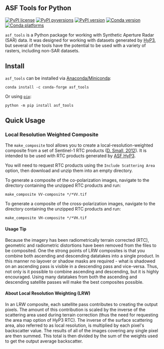 ## ASF Tools for Python

[![PyPI license](https://img.shields.io/pypi/l/asf_tools.svg)](https://pypi.python.org/pypi/asf_tools/)
[![PyPI pyversions](https://img.shields.io/pypi/pyversions/asf_tools.svg)](https://pypi.python.org/pypi/asf_tools/)
[![PyPI version](https://img.shields.io/pypi/v/asf_tools.svg)](https://pypi.python.org/pypi/asf_tools/)
[![Conda version](https://img.shields.io/conda/vn/conda-forge/asf_tools)](https://anaconda.org/conda-forge/asf_tools)
[![Conda platforms](https://img.shields.io/conda/pn/conda-forge/asf_tools)](https://anaconda.org/conda-forge/asf_tools)

`asf_tools` is a Python package for working with Synthetic Aperture Radar (SAR) data.
It was designed for working with datasets generated by
[HyP3](https://hyp3-docs.asf.alaska.edu/), but several of the tools have the
potential to be used with a variety of rasters, including non-SAR datasets.


## Install

`asf_tools` can be installed via [Anaconda/Miniconda](https://docs.conda.io/en/latest/index.html):

```
conda install -c conda-forge asf_tools
```

Or using [`pip`](https://pypi.org/project/asf_tools/):

```
python -m pip install asf_tools
```

## Quick Usage

### Local Resolution Weighted Composite

The `make_composite` tool allows you to create a local-resolution-weighted composite from a set of Sentinel-1 RTC
products ([D. Small, 2012](https://doi.org/10.1109/IGARSS.2012.6350465)). It is intended to be used with RTC products generated by [ASF HyP3](https://hyp3-docs.asf.alaska.edu/using/vertex).

You will need to request RTC products using the `Include Scattering Area` option, then download and unzip them into an empty directory.

To generate a composite of the co-polarization images, navigate to the directory containing the unzipped RTC products and run:
```
make_composite VV-composite */*VV.tif
```

To generate a composite of the cross-polarization images, navigate to the directory containing the unzipped RTC products and run:
```
make_composite VH-composite */*VH.tif
```

#### Usage Tip
Because the imagery has been radiometrically terrain corrected (RTC), geometric and radiometric distortions have been removed from the files to be composited.  One the strong points of LRW composites is that you combine both ascending and descending datatakes into a single product.  In this manner no layover or shadow masks are required - what is shadowed on an ascending pass is visible in a descending pass and vice-versa.  Thus, not only is it possible to combine ascending and descending, but it is highly encouraged.  Using many datatakes from both the ascending and descending satellite passes will make the best composites possible.

#### About Local Resolution Weighting (LRW)
In an LRW composite, each satellite pass contributes to creating the output pixels.  The amount of this contribution is scaled by the inverse of the scattering area used during terrain correction (thus the need for requesting the area map option of HyP3 RTC).  The inverse of the surface scattering area, also referred to as local resolution, is multiplied by each pixel's backscatter value.  The results of all of the images covering any single pixel are then summed. This total is then divided by the sum of the weights used to get the output average backscatter.
